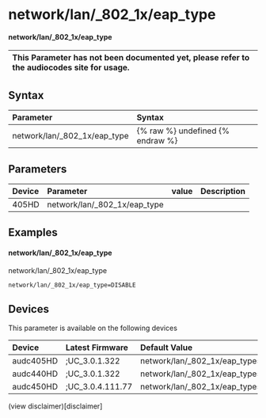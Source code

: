 ﻿---
description: network/lan/_802_1x/eap_type
search: false
---

# network/lan/_802_1x/eap_type

#### network/lan/_802_1x/eap_type


| This Parameter has not been documented yet, please refer to the audiocodes site for usage.  |
| :--- |

## Syntax
| Parameter | Syntax |
| :--- | :--- |
|network/lan/_802_1x/eap_type | {% raw %} undefined {% endraw %} |

## Parameters
|Device|Parameter|value|Description|
|:---|:---|:---|:---|
| 405HD | network/lan/_802_1x/eap_type |  |  |

## Examples
#### network/lan/_802_1x/eap_type

network/lan/_802_1x/eap_type

```
network/lan/_802_1x/eap_type=DISABLE
```

## Devices
This parameter is available on the following devices

| Device | Latest Firmware | Default Value |
|:---|:---|:---|
| audc405HD | ;UC_3.0.1.322 | network/lan/_802_1x/eap_type=DISABLE 
| audc440HD | ;UC_3.0.1.322 | network/lan/_802_1x/eap_type=DISABLE 
| audc450HD | ;UC_3.0.4.111.77 | network/lan/_802_1x/eap_type=DISABLE 

(view disclaimer)[disclaimer]
